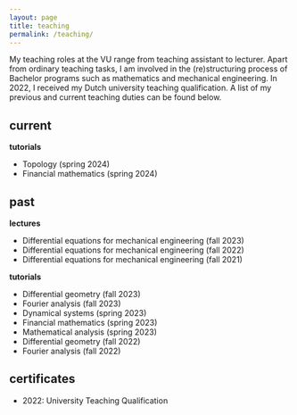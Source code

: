 ```yaml
---
layout: page
title: teaching
permalink: /teaching/
---
```


My teaching roles at the VU range from teaching assistant to lecturer.
Apart from ordinary teaching tasks, I am involved in the (re)structuring process of Bachelor programs such as mathematics and mechanical engineering.
In 2022, I received my Dutch university teaching qualification.
A list of my previous and current teaching duties can be found below.

current
-------

**tutorials**

* Topology (spring 2024)
* Financial mathematics (spring 2024)

past
----

**lectures**

* Differential equations for mechanical engineering (fall 2023)
* Differential equations for mechanical engineering (fall 2022)
* Differential equations for mechanical engineering (fall 2021)

**tutorials**

* Differential geometry (fall 2023)
* Fourier analysis (fall 2023)
* Dynamical systems (spring 2023)
* Financial mathematics (spring 2023)
* Mathematical analysis (spring 2023)
* Differential geometry (fall 2022)
* Fourier analysis (fall 2022)

certificates
------------

* 2022: University Teaching Qualification